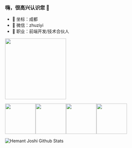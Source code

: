 ### 嗨，很高兴认识您 👋

- 🔭 坐标：成都
- 📨 微信：zhuziyi
- 🌱 职业：前端开发/技术合伙人

<img src="https://github.githubassets.com/images/mona-loading-default.gif" style="width:200px">

<img src="https://github.githubassets.com/images/mona-loading-default.gif" style="width:100px"><img src="https://github.githubassets.com/images/mona-loading-default.gif" style="width:100px"><img src="https://github.githubassets.com/images/mona-loading-default.gif" style="width:100px"><img src="https://github.githubassets.com/images/mona-loading-default.gif" style="width:100px">

![Hemant Joshi Github Stats](https://github-readme-stats.vercel.app/api?username=zhuziyi1989&show_icons=true&title_color=fff&icon_color=79ff97&text_color=9f9f9f&bg_color=151515&hide=["contribs"])

